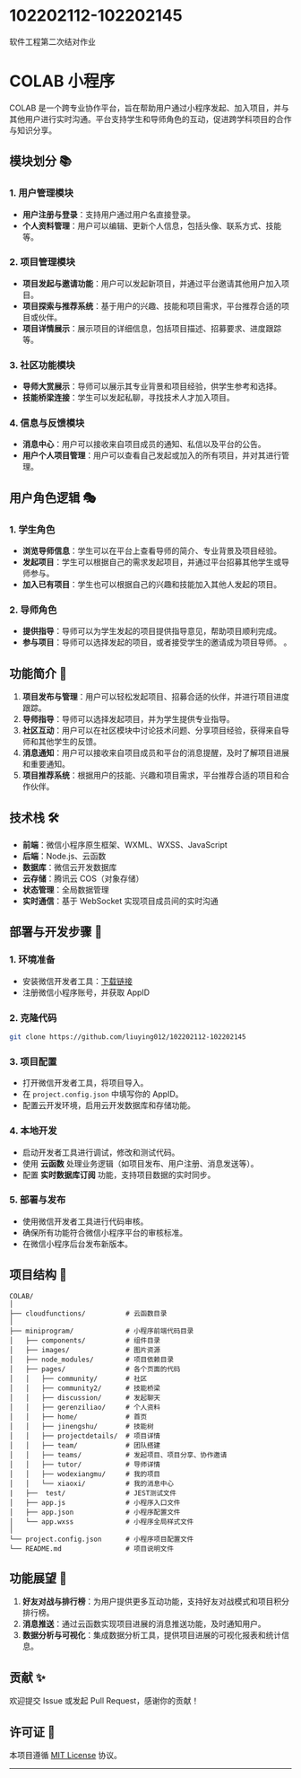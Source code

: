 # 102202112-102202145
软件工程第二次结对作业

# COLAB 小程序

COLAB 是一个跨专业协作平台，旨在帮助用户通过小程序发起、加入项目，并与其他用户进行实时沟通。平台支持学生和导师角色的互动，促进跨学科项目的合作与知识分享。

## 模块划分 📚

### 1. 用户管理模块

- **用户注册与登录**：支持用户通过用户名直接登录。
- **个人资料管理**：用户可以编辑、更新个人信息，包括头像、联系方式、技能等。

### 2. 项目管理模块

- **项目发起与邀请功能**：用户可以发起新项目，并通过平台邀请其他用户加入项目。
- **项目探索与推荐系统**：基于用户的兴趣、技能和项目需求，平台推荐合适的项目或伙伴。
- **项目详情展示**：展示项目的详细信息，包括项目描述、招募要求、进度跟踪等。

### 3. 社区功能模块

- **导师大赏展示**：导师可以展示其专业背景和项目经验，供学生参考和选择。
- **技能桥梁连接**：学生可以发起私聊，寻找技术人才加入项目。


### 4. 信息与反馈模块

- **消息中心**：用户可以接收来自项目成员的通知、私信以及平台的公告。
- **用户个人项目管理**：用户可以查看自己发起或加入的所有项目，并对其进行管理。

## 用户角色逻辑 🎭

### 1. 学生角色

- **浏览导师信息**：学生可以在平台上查看导师的简介、专业背景及项目经验。
- **发起项目**：学生可以根据自己的需求发起项目，并通过平台招募其他学生或导师参与。
- **加入已有项目**：学生也可以根据自己的兴趣和技能加入其他人发起的项目。


### 2. 导师角色

- **提供指导**：导师可以为学生发起的项目提供指导意见，帮助项目顺利完成。
- **参与项目**：导师可以选择发起的项目，或者接受学生的邀请成为项目导师。
。

## 功能简介 🎯

1. **项目发布与管理**：用户可以轻松发起项目、招募合适的伙伴，并进行项目进度跟踪。
2. **导师指导**：导师可以选择发起项目，并为学生提供专业指导。
3. **社区互动**：用户可以在社区模块中讨论技术问题、分享项目经验，获得来自导师和其他学生的反馈。
4. **消息通知**：用户可以接收来自项目成员和平台的消息提醒，及时了解项目进展和重要通知。
5. **项目推荐系统**：根据用户的技能、兴趣和项目需求，平台推荐合适的项目和合作伙伴。

## 技术栈 🛠️

- **前端**：微信小程序原生框架、WXML、WXSS、JavaScript
- **后端**：Node.js、云函数
- **数据库**：微信云开发数据库
- **云存储**：腾讯云 COS（对象存储）
- **状态管理**：全局数据管理
- **实时通信**：基于 WebSocket 实现项目成员间的实时沟通

## 部署与开发步骤 🚀

### 1. 环境准备

- 安装微信开发者工具：[下载链接](https://developers.weixin.qq.com/miniprogram/dev/devtools/download.html)
- 注册微信小程序账号，并获取 AppID

### 2. 克隆代码

```bash
git clone https://github.com/liuying012/102202112-102202145
```

### 3. 项目配置

- 打开微信开发者工具，将项目导入。
- 在 `project.config.json` 中填写你的 AppID。
- 配置云开发环境，启用云开发数据库和存储功能。

### 4. 本地开发

- 启动开发者工具进行调试，修改和测试代码。
- 使用 **云函数** 处理业务逻辑（如项目发布、用户注册、消息发送等）。
- 配置 **实时数据库订阅** 功能，支持项目数据的实时同步。

### 5. 部署与发布

- 使用微信开发者工具进行代码审核。
- 确保所有功能符合微信小程序平台的审核标准。
- 在微信小程序后台发布新版本。

## 项目结构 🌳

```
COLAB/
│
├── cloudfunctions/          # 云函数目录
│  
├── miniprogram/             # 小程序前端代码目录
│   ├── components/          # 组件目录
│   ├── images/              # 图片资源
│   ├── node_modules/        # 项目依赖目录
│   ├── pages/               # 各个页面的代码
│   │   ├── community/       # 社区
│   │   ├── community2/      # 技能桥梁
│   │   ├── discussion/      # 发起聊天
│   │   ├── gerenziliao/     # 个人资料
│   │   ├── home/            # 首页
│   │   ├── jinengshu/       # 技能树
│   │   ├── projectdetails/  # 项目详情
│   │   ├── team/            # 团队搭建
│   │   ├── teams/           # 发起项目、项目分享、协作邀请
│   │   ├── tutor/           # 导师详情
│   │   ├── wodexiangmu/     # 我的项目
│   │   └── xiaoxi/          # 我的消息中心
|   ├──  test/               # JEST测试文件
│   ├── app.js               # 小程序入口文件
│   ├── app.json             # 小程序配置文件
│   └── app.wxss             # 小程序全局样式文件
│
└── project.config.json      # 小程序项目配置文件
└── README.md                # 项目说明文件

```

## 功能展望 🌟

1. **好友对战与排行榜**：为用户提供更多互动功能，支持好友对战模式和项目积分排行榜。
2. **消息推送**：通过云函数实现项目进展的消息推送功能，及时通知用户。
3. **数据分析与可视化**：集成数据分析工具，提供项目进展的可视化报表和统计信息。

## 贡献 ✨

欢迎提交 Issue 或发起 Pull Request，感谢你的贡献！

## 许可证 📄

本项目遵循 [MIT License](LICENSE) 协议。

---



